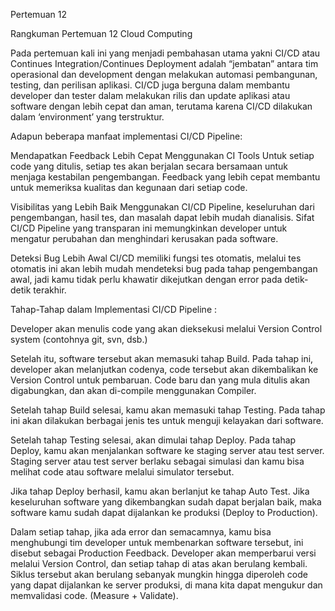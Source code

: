 Pertemuan 12

Rangkuman Pertemuan 12 Cloud Computing

Pada pertemuan kali ini yang menjadi pembahasan utama yakni CI/CD atau Continues Integration/Continues Deployment adalah “jembatan” antara tim operasional dan development dengan melakukan automasi pembangunan, testing, dan perilisan aplikasi. CI/CD juga berguna dalam membantu developer dan tester dalam melakukan rilis dan update aplikasi atau software dengan lebih cepat dan aman, terutama karena CI/CD dilakukan dalam ‘environment’ yang terstruktur.

Adapun beberapa manfaat implementasi CI/CD Pipeline:

Mendapatkan Feedback Lebih Cepat Menggunakan CI Tools Untuk setiap code yang ditulis, setiap tes akan berjalan secara bersamaan untuk menjaga kestabilan pengembangan. Feedback yang lebih cepat membantu untuk memeriksa kualitas dan kegunaan dari setiap code.

Visibilitas yang Lebih Baik Menggunakan CI/CD Pipeline, keseluruhan dari pengembangan, hasil tes, dan masalah dapat lebih mudah dianalisis. Sifat CI/CD Pipeline yang transparan ini memungkinkan developer untuk mengatur perubahan dan menghindari kerusakan pada software.

Deteksi Bug Lebih Awal CI/CD memiliki fungsi tes otomatis, melalui tes otomatis ini akan lebih mudah mendeteksi bug pada tahap pengembangan awal, jadi kamu tidak perlu khawatir dikejutkan dengan error pada detik-detik terakhir.

Tahap-Tahap dalam Implementasi CI/CD Pipeline :

Developer akan menulis code yang akan dieksekusi melalui Version Control system (contohnya git, svn, dsb.)

Setelah itu, software tersebut akan memasuki tahap Build. Pada tahap ini, developer akan melanjutkan codenya, code tersebut akan dikembalikan ke Version Control untuk pembaruan. Code baru dan yang mula ditulis akan digabungkan, dan akan di-compile menggunakan Compiler.

Setelah tahap Build selesai, kamu akan memasuki tahap Testing. Pada tahap ini akan dilakukan berbagai jenis tes untuk menguji kelayakan dari software.

Setelah tahap Testing selesai, akan dimulai tahap Deploy. Pada tahap Deploy, kamu akan menjalankan software ke staging server atau test server. Staging server atau test server berlaku sebagai simulasi dan kamu bisa melihat code atau software melalui simulator tersebut.

Jika tahap Deploy berhasil, kamu akan berlanjut ke tahap Auto Test. Jika keseluruhan software yang dikembangkan sudah dapat berjalan baik, maka software kamu sudah dapat dijalankan ke produksi (Deploy to Production).

Dalam setiap tahap, jika ada error dan semacamnya, kamu bisa menghubungi tim developer untuk membenarkan software tersebut, ini disebut sebagai Production Feedback. Developer akan memperbarui versi melalui Version Control, dan setiap tahap di atas akan berulang kembali. Siklus tersebut akan berulang sebanyak mungkin hingga diperoleh code yang dapat dijalankan ke server produksi, di mana kita dapat mengukur dan memvalidasi code. (Measure + Validate).
